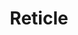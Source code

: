 ---
title: Reticle
taxonomy:
    category:
        - docs
visible: true
highlight:
    enabled: false
---